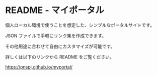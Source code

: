 # README - マイポータル

個人ローカル環境で使うことを想定した、シンプルなポータルサイトです。

JSON ファイルで手軽にリンク集を作成できます。

その他用途に合わせて自由にカスタマイズが可能です。

詳しくは以下のリンクから README をご覧ください。

https://pnspj.github.io/myportal/
